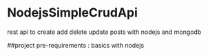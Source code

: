 # NodejsSimpleCrudApi
rest api to create add delete update posts with nodejs and mongodb 

##project pre-requirements : basics with nodejs 
